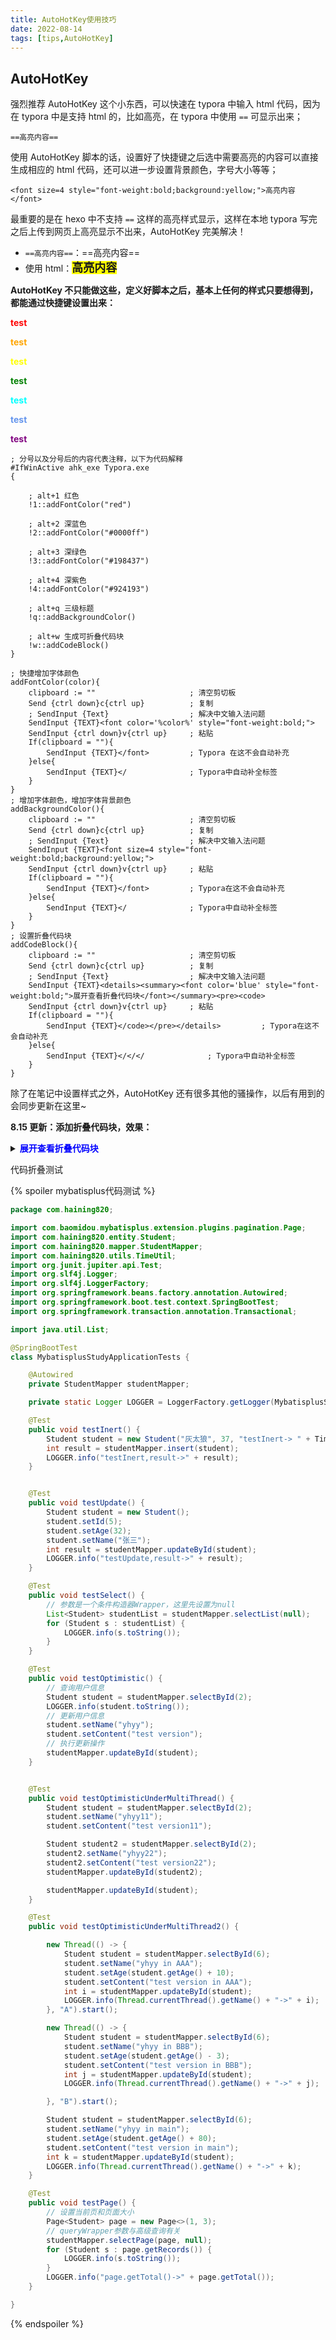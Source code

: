 ```yaml
---
title: AutoHotKey使用技巧
date: 2022-08-14
tags: [tips,AutoHotKey]
---
```


## AutoHotKey

强烈推荐 AutoHotKey 这个小东西，可以快速在 typora 中输入 html 代码，因为在 typora 中是支持 html 的，比如高亮，在 typora 中使用 `==` 可显示出来；

```
==高亮内容==
```

使用 AutoHotKey 脚本的话，设置好了快捷键之后选中需要高亮的内容可以直接生成相应的 html 代码，还可以进一步设置背景颜色，字号大小等等；

```
<font size=4 style="font-weight:bold;background:yellow;">高亮内容</font>
```

<!--more-->

最重要的是在 hexo 中不支持 `==` 这样的高亮样式显示，这样在本地 typora 写完之后上传到网页上高亮显示不出来，AutoHotKey 完美解决！

- `==高亮内容==`：==高亮内容==
- 使用 html：<font size=4 style="font-weight:bold;background:yellow;">高亮内容</font>

**AutoHotKey 不只能做这些，定义好脚本之后，基本上任何的样式只要想得到，都能通过快捷键设置出来：**

<font color='red' style="font-weight:bold;">test</font>

<font color='orange' style="font-weight:bold;">test</font>

<font color='yellow' style="font-weight:bold;">test</font>

<font color='green' style="font-weight:bold;">test</font>

<font color='cyan' style="font-weight:bold;">test</font>

<font color='cornflowerblue' style="font-weight:bold;">test</font>

<font color='purple' style="font-weight:bold;">test</font>

```
; 分号以及分号后的内容代表注释，以下为代码解释
#IfWinActive ahk_exe Typora.exe
{
	
    ; alt+1 红色
    !1::addFontColor("red")
	
    ; alt+2 深蓝色
    !2::addFontColor("#0000ff")
	
    ; alt+3 深绿色
    !3::addFontColor("#198437")
	
    ; alt+4 深紫色
    !4::addFontColor("#924193") 
	
	; alt+q 三级标题
	!q::addBackgroundColor()
	
	; alt+w 生成可折叠代码块
	!w::addCodeBlock()
}

; 快捷增加字体颜色
addFontColor(color){
    clipboard := "" 					; 清空剪切板
    Send {ctrl down}c{ctrl up} 			; 复制
    ; SendInput {Text} 					; 解决中文输入法问题
    SendInput {TEXT}<font color='%color%' style="font-weight:bold;">
    SendInput {ctrl down}v{ctrl up}		; 粘贴
    If(clipboard = ""){
        SendInput {TEXT}</font> 		; Typora 在这不会自动补充
    }else{
        SendInput {TEXT}</ 				; Typora中自动补全标签
    }
}
; 增加字体颜色，增加字体背景颜色
addBackgroundColor(){
    clipboard := "" 					; 清空剪切板
    Send {ctrl down}c{ctrl up} 			; 复制
    ; SendInput {Text} 					; 解决中文输入法问题
    SendInput {TEXT}<font size=4 style="font-weight:bold;background:yellow;">
    SendInput {ctrl down}v{ctrl up}		; 粘贴
    If(clipboard = ""){
        SendInput {TEXT}</font> 		; Typora在这不会自动补充
    }else{
        SendInput {TEXT}</ 				; Typora中自动补全标签
    }
}
; 设置折叠代码块
addCodeBlock(){
    clipboard := "" 					; 清空剪切板
    Send {ctrl down}c{ctrl up} 			; 复制
    ; SendInput {Text} 					; 解决中文输入法问题
    SendInput {TEXT}<details><summary><font color='blue' style="font-weight:bold;">展开查看折叠代码块</font></summary><pre><code>
    SendInput {ctrl down}v{ctrl up}		; 粘贴
	If(clipboard = ""){
        SendInput {TEXT}</code></pre></details> 		; Typora在这不会自动补充
    }else{
        SendInput {TEXT}</</</ 				; Typora中自动补全标签
    }
}
```

除了在笔记中设置样式之外，AutoHotKey 还有很多其他的骚操作，以后有用到的会同步更新在这里~



**8.15 更新：添加折叠代码块，效果：**

<details><summary><font color='blue' style="font-weight:bold;">展开查看折叠代码块</font></summary><pre><code>public class Hello{
    public static void main(String[] args) {
        System.out.println("Hello World! ");
    }
}</code></pre></details>







代码折叠测试



{% spoiler mybatisplus代码测试 %}

```java
package com.haining820;

import com.baomidou.mybatisplus.extension.plugins.pagination.Page;
import com.haining820.entity.Student;
import com.haining820.mapper.StudentMapper;
import com.haining820.utils.TimeUtil;
import org.junit.jupiter.api.Test;
import org.slf4j.Logger;
import org.slf4j.LoggerFactory;
import org.springframework.beans.factory.annotation.Autowired;
import org.springframework.boot.test.context.SpringBootTest;
import org.springframework.transaction.annotation.Transactional;

import java.util.List;

@SpringBootTest
class MybatisplusStudyApplicationTests {

    @Autowired
    private StudentMapper studentMapper;

    private static Logger LOGGER = LoggerFactory.getLogger(MybatisplusStudyApplicationTests.class);

    @Test
    public void testInert() {
        Student student = new Student("灰太狼", 37, "testInert-> " + TimeUtil.getCurTime());
        int result = studentMapper.insert(student);
        LOGGER.info("testInert,result->" + result);
    }


    @Test
    public void testUpdate() {
        Student student = new Student();
        student.setId(5);
        student.setAge(32);
        student.setName("张三");
        int result = studentMapper.updateById(student);
        LOGGER.info("testUpdate,result->" + result);
    }

    @Test
    public void testSelect() {
        // 参数是一个条件构造器Wrapper，这里先设置为null
        List<Student> studentList = studentMapper.selectList(null);
        for (Student s : studentList) {
            LOGGER.info(s.toString());
        }
    }

    @Test
    public void testOptimistic() {
        // 查询用户信息
        Student student = studentMapper.selectById(2);
        LOGGER.info(student.toString());
        // 更新用户信息
        student.setName("yhyy");
        student.setContent("test version");
        // 执行更新操作
        studentMapper.updateById(student);
    }


    @Test
    public void testOptimisticUnderMultiThread() {
        Student student = studentMapper.selectById(2);
        student.setName("yhyy11");
        student.setContent("test version11");

        Student student2 = studentMapper.selectById(2);
        student2.setName("yhyy22");
        student2.setContent("test version22");
        studentMapper.updateById(student2);

        studentMapper.updateById(student);
    }

    @Test
    public void testOptimisticUnderMultiThread2() {

        new Thread(() -> {
            Student student = studentMapper.selectById(6);
            student.setName("yhyy in AAA");
            student.setAge(student.getAge() + 10);
            student.setContent("test version in AAA");
            int i = studentMapper.updateById(student);
            LOGGER.info(Thread.currentThread().getName() + "->" + i);
        }, "A").start();

        new Thread(() -> {
            Student student = studentMapper.selectById(6);
            student.setName("yhyy in BBB");
            student.setAge(student.getAge() - 3);
            student.setContent("test version in BBB");
            int j = studentMapper.updateById(student);
            LOGGER.info(Thread.currentThread().getName() + "->" + j);

        }, "B").start();

        Student student = studentMapper.selectById(6);
        student.setName("yhyy in main");
        student.setAge(student.getAge() + 80);
        student.setContent("test version in main");
        int k = studentMapper.updateById(student);
        LOGGER.info(Thread.currentThread().getName() + "->" + k);
    }

    @Test
    public void testPage() {
        // 设置当前页和页面大小
        Page<Student> page = new Page<>(1, 3);
        // queryWrapper参数与高级查询有关
        studentMapper.selectPage(page, null);
        for (Student s : page.getRecords()) {
            LOGGER.info(s.toString());
        }
        LOGGER.info("page.getTotal()->" + page.getTotal());
    }

}
```

{% endspoiler %}